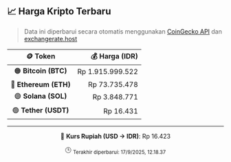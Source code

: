 

<!-- HARGA_KRIPTO -->
## 📈 Harga Kripto Terbaru

> Data ini diperbarui secara otomatis menggunakan [CoinGecko API](https://www.coingecko.com/) dan [exchangerate.host](https://exchangerate.host/)

<div align="center">

| 🪙 Token | 💰 Harga (IDR) |
|:------:|---------------:|
| 🟠 **Bitcoin (BTC)**   | Rp 1.915.999.522 |
| 🔵 **Ethereum (ETH)**  | Rp 73.735.478 |
| 🟣 **Solana (SOL)**    | Rp 3.848.771 |
| 🟢 **Tether (USDT)**   | Rp 16.431 |

---

💱 **Kurs Rupiah (USD → IDR)**: Rp 16.423

🕒 <sub>Terakhir diperbarui: 17/9/2025, 12.18.37</sub>

</div>
<!-- /HARGA_KRIPTO -->